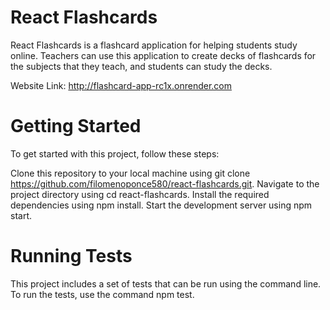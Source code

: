 # React Flashcards
React Flashcards is a flashcard application for helping students study online. Teachers can use this application to create decks of flashcards for the subjects that they teach, and students can study the decks.

Website Link: http://flashcard-app-rc1x.onrender.com

# Getting Started
To get started with this project, follow these steps:

Clone this repository to your local machine using git clone https://github.com/filomenoponce580/react-flashcards.git.
Navigate to the project directory using cd react-flashcards.
Install the required dependencies using npm install.
Start the development server using npm start.

# Running Tests
This project includes a set of tests that can be run using the command line. To run the tests, use the command npm test.
